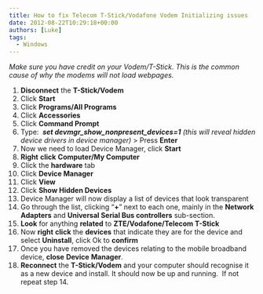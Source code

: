 ```yaml
---
title: How to fix Telecom T-Stick/Vodafone Vodem Initializing issues
date: 2012-08-22T10:29:18+00:00
authors: [Luke]
tags:
  - Windows
---
```

_Make sure you have credit on your Vodem/T-Stick. This is the common cause of why the modems will not load webpages._

<ol start="1">
  <li>
    <strong>Disconnect</strong> the <strong>T-Stick/Vodem</strong>
  </li>
  <li>
    Click <strong>Start</strong>
  </li>
  <li>
    Click <strong>Programs/All Programs</strong>
  </li>
  <li>
    Click <strong>Accessories</strong>
  </li>
  <li>
    Click <strong>Command Prompt</strong>
  </li>
  <li>
    Type:  <strong><em>set devmgr_show_nonpresent_devices=1</em></strong> <em>(this will reveal hidden device drivers in device manager) </em>> Press <strong>Enter</strong>
  </li>
  <li>
    Now we need to load Device Manager, click <strong>Start</strong>
  </li>
  <li>
    <strong>Right</strong> <strong>click</strong> <strong>Computer/My Computer</strong>
  </li>
  <li>
    Click the <strong>hardware</strong> tab
  </li>
  <li>
    Click <strong>Device Manager</strong>
  </li>
  <li>
    Click <strong>View</strong>
  </li>
  <li>
    Click <strong>Show Hidden Devices</strong>
  </li>
  <li>
    Device Manager will now display a list of devices that look transparent
  </li>
  <li>
    Go through the list, clicking “<strong>+</strong>” next to each one, mainly in the <strong>Network Adapters</strong> and <strong>Universal Serial Bus controllers</strong> sub-section.
  </li>
  <li>
    <strong>Look</strong> for anything <strong>related</strong> to <strong>ZTE/Vodafone/Telecom T-Stick</strong>
  </li>
  <li>
    Now <strong>right</strong> <strong>click</strong> the <strong>devices</strong> that indicate they are for the device and select <strong>Uninstall</strong>, click Ok to <strong>confirm</strong>
  </li>
  <li>
    Once you have removed the devices relating to the mobile broadband device, <strong>close</strong> <strong>Device</strong> <strong>Manager</strong>.
  </li>
  <li>
    <strong>Reconnect</strong> the <strong>T-Stick/Vodem</strong> and your computer should recognise it as a new device and install. It should now be up and running.  If not repeat step 14.
  </li>
</ol>
